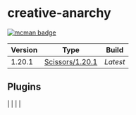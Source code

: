 # creative-anarchy

[![mcman badge](https://img.shields.io/badge/uses-mcman-purple?logo=github)](https://github.com/ParadigmMC/mcman)

<!-- run 'mcman md' to update! -->

<!--start:mcman-server-->
| Version | Type                                                              | Build    |
| ------- | ----------------------------------------------------------------- | -------- |
| 1.20.1  | [Scissors/1.20.1](https://ci.plex.us.org/job/Scissors/job/1.20.1) | *Latest* |
<!--end:mcman-server-->

## Plugins

<!--start:mcman-addons-->
|  |
|  |
<!--end:mcman-addons-->